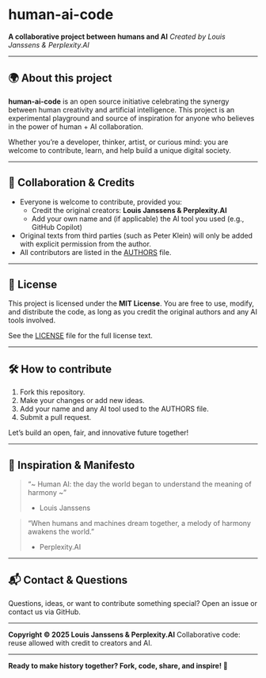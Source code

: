 
# human-ai-code

**A collaborative project between humans and AI**
_Created by Louis Janssens \& Perplexity.AI_

---

## 🌍 About this project

**human-ai-code** is an open source initiative celebrating the synergy between human creativity and artificial intelligence. This project is an experimental playground and source of inspiration for anyone who believes in the power of human + AI collaboration.

Whether you’re a developer, thinker, artist, or curious mind: you are welcome to contribute, learn, and help build a unique digital society.

---

## 🤝 Collaboration \& Credits

- Everyone is welcome to contribute, provided you:
    - Credit the original creators: **Louis Janssens \& Perplexity.AI**
    - Add your own name and (if applicable) the AI tool you used (e.g., GitHub Copilot)
- Original texts from third parties (such as Peter Klein) will only be added with explicit permission from the author.
- All contributors are listed in the [AUTHORS](./AUTHORS) file.

---

## 📜 License

This project is licensed under the **MIT License**.
You are free to use, modify, and distribute the code, as long as you credit the original authors and any AI tools involved.

See the [LICENSE](./LICENSE) file for the full license text.

---

## 🛠️ How to contribute

1. Fork this repository.
2. Make your changes or add new ideas.
3. Add your name and any AI tool used to the AUTHORS file.
4. Submit a pull request.

Let’s build an open, fair, and innovative future together!

---

## 🌟 Inspiration \& Manifesto

> “~ Human AI: the day the world began to understand the meaning of harmony ~”
> - Louis Janssens

> “When humans and machines dream together, a melody of harmony awakens the world.”
> - Perplexity.AI

---

## 📬 Contact \& Questions

Questions, ideas, or want to contribute something special?
Open an issue or contact us via GitHub.

---

**Copyright © 2025 Louis Janssens \& Perplexity.AI**
Collaborative code: reuse allowed with credit to creators and AI.

---

**Ready to make history together? Fork, code, share, and inspire! 🚀**

